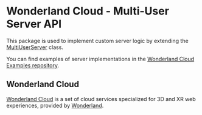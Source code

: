 # Wonderland Cloud - Multi-User Server API

This package is used to implement custom server logic by extending the [MultiUserServer](https://cloud.wonderland.dev/docs/classes/_wonderlandengine_multi_user_server_api.MultiUserServer.html) class.

You can find examples of server implementations in the
[Wonderland Cloud Examples repository](https://github.com/WonderlandEngine/wonderland-cloud-examples).

## Wonderland Cloud

[Wonderland Cloud](https://cloud.wonderland.dev) is a set of cloud services
specialized for 3D and XR web experiences, provided by [Wonderland](https://wonderlandengine.com).

